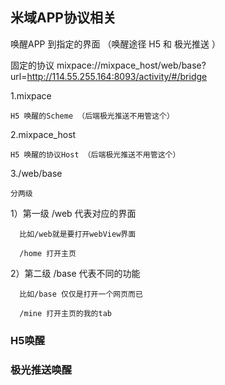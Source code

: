 ## 米域APP协议相关
唤醒APP 到指定的界面 （唤醒途径 H5 和 极光推送 ）

固定的协议 mixpace://mixpace_host/web/base?url=http://114.55.255.164:8093/activity/#/bridge

1.mixpace

    H5 唤醒的Scheme （后端极光推送不用管这个）
  
2.mixpace_host

    H5 唤醒的协议Host （后端极光推送不用管这个）
  
3./web/base

    分两级
  
  1）第一级 /web 代表对应的界面 
  
      比如/web就是要打开webView界面
      
      /home 打开主页
      
  2）第二级 /base 代表不同的功能 
  
      比如/base 仅仅是打开一个网页而已
      
      /mine 打开主页的我的tab
      
### H5唤醒


### 极光推送唤醒

